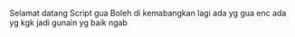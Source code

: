 Selamat datang Script gua Boleh di kemabangkan lagi ada yg gua enc ada yg kgk jadi gunain yg baik ngab
